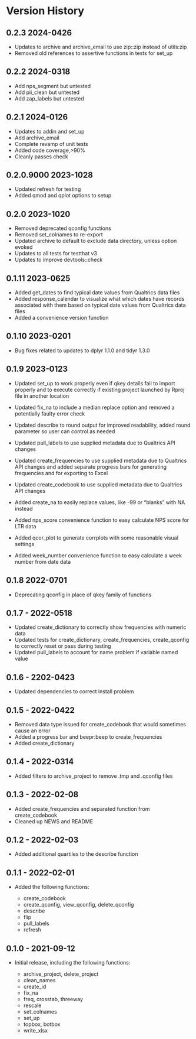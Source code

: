 <!-- README.md is generated from README.Rmd. Please edit that file -->

# Version History

## 0.2.3 2024-0426

-   Updates to archive and archive_email to use zip::zip instead of
    utils:zip
-   Removed old references to assertive functions in tests for set_up

## 0.2.2 2024-0318

-   Add nps_segment but untested
-   Add pii_clean but untested
-   Add zap_labels but untested

## 0.2.1 2024-0126

-   Updates to addin and set_up
-   Add archive_email
-   Complete revamp of unit tests
-   Added code coverage,\>90%
-   Cleanly passes check

## 0.2.0.9000 2023-1028

-   Updated refresh for testing
-   Added qmod and qplot options to setup

## 0.2.0 2023-1020

-   Removed deprecated qconfig functions
-   Removed set_colnames to re-export
-   Updated archive to default to exclude data directory, unless option
    evoked
-   Updates to all tests for testthat v3
-   Updates to improve devtools::check

## 0.1.11 2023-0625

-   Added get_dates to find typical date values from Qualtrics data
    files
-   Added response_calendar to visualize what which dates have records
    associated with them based on typical date values from Qualtrics
    data files
-   Added a convenience version function

## 0.1.10 2023-0201

-   Bug fixes related to updates to dplyr 1.1.0 and tidyr 1.3.0

## 0.1.9 2023-0123

-   Updated set_up to work properly even if qkey details fail to import
    properly and to execute correctly if existing project launched by
    Rproj file in another location

-   Updated fix_na to include a median replace option and removed a
    potentially faulty error check

-   Updated describe to round output for improved readability, added
    round parameter so user can control as needed

-   Updated pull_labels to use supplied metadata due to Qualtrics API
    changes

-   Updated create_frequencies to use supplied metadata due to Qualtrics
    API changes and added separate progress bars for generating
    frequencies and for exporting to Excel

-   Updated create_codebook to use supplied metadata due to Qualtrics
    API changes

-   Added create_na to easily replace values, like -99 or “blanks” with
    NA instead

-   Added nps_score convenience function to easy calculate NPS score for
    LTR data

-   Added qcor_plot to generate corrplots with some reasonable visual
    settings

-   Added week_number convenience function to easy calculate a week
    number from date data

## 0.1.8 2022-0701

-   Deprecating qconfig in place of qkey family of functions

## 0.1.7 - 2022-0518

-   Updated create_dictionary to correctly show frequencies with numeric
    data
-   Updated tests for create_dictionary, create_frequencies,
    create_qconfig to correctly reset or pass during testing
-   Updated pull_labels to account for name problem if variable named
    value

## 0.1.6 - 2202-0423

-   Updated dependencies to correct install problem

## 0.1.5 - 2022-0422

-   Removed data type issued for create_codebook that would sometimes
    cause an error
-   Added a progress bar and beepr:beep to create_frequencies
-   Added create_dictionary

## 0.1.4 - 2022-0314

-   Added filters to archive_project to remove .tmp and .qconfig files

## 0.1.3 - 2022-02-08

-   Added create_frequencies and separated function from create_codebook
-   Cleaned up NEWS and README

## 0.1.2 - 2022-02-03

-   Added additional quartiles to the describe function

## 0.1.1 - 2022-02-01

-   Added the following functions:

    -   create_codebook
    -   create_qconfig, view_qconfig, delete_qconfig
    -   describe
    -   flip
    -   pull_labels
    -   refresh

## 0.1.0 - 2021-09-12

-   Initial release, including the following functions:

    -   archive_project, delete_project
    -   clean_names
    -   create_id
    -   fix_na
    -   freq, crosstab, threeway
    -   rescale
    -   set_colnames
    -   set_up
    -   topbox, botbox
    -   write_xlsx

